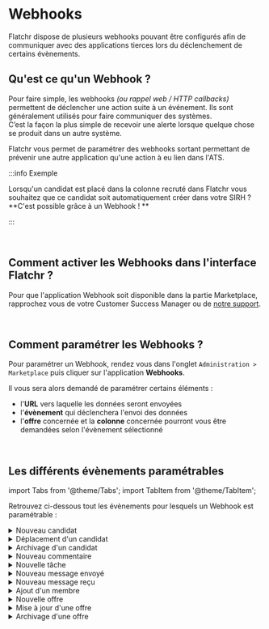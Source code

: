 # Webhooks

Flatchr dispose de plusieurs webhooks pouvant être configurés afin de communiquer avec des applications tierces lors du déclenchement de certains évènements.

## Qu'est ce qu'un Webhook ? 

Pour faire simple, les webhooks *(ou rappel web / HTTP callbacks)* permettent de déclencher une action suite à un événement. Ils sont généralement utilisés pour faire communiquer des systèmes.  
C’est la façon la plus simple de recevoir une alerte lorsque quelque chose se produit dans un autre système.  

Flatchr vous permet de paramétrer des webhooks sortant permettant de prévenir une autre application qu'une action à eu lien dans l'ATS.


:::info Exemple

Lorsqu'un candidat est placé dans la colonne recruté dans Flatchr vous souhaitez que ce candidat soit automatiquement créer dans votre SIRH ?  
**C'est possible grâce à un Webhook ! **

:::

<br/>

## Comment activer les Webhooks dans l'interface Flatchr ? 

Pour que l'application Webhook soit disponible dans la partie Marketplace, rapprochez vous de votre Customer Success Manager ou de [notre support](mailto:support@flatchr.io).

<br/>

## Comment paramétrer les Webhooks ? 

Pour paramétrer un Webhook, rendez vous dans l'onglet `Administration > Marketplace` puis cliquer sur l'application **Webhooks**.  


Il vous sera alors demandé de paramétrer certains éléments : 
- l'**URL** vers laquelle les données seront envoyées 
- l'**évènement** qui déclenchera l'envoi des données
- l'**offre** concernée et la **colonne** concernée pourront vous être demandées selon l'évènement sélectionné


<br/>

## Les différents évènements paramétrables

import Tabs from '@theme/Tabs';
import TabItem from '@theme/TabItem';

Retrouvez ci-dessous tout les évènements pour lesquels un Webhook est paramétrable : 

<Tabs>
<TabItem value="Candidats" label="Candidats" default>
  <details>
    <summary> Nouveau candidat </summary>
      This is the detailed content
  </details>
  <details>
    <summary> Déplacement d'un candidat </summary>
      This is the detailed content
  </details>
  <details>
    <summary> Archivage d'un candidat </summary>
      This is the detailed content
  </details>
</TabItem>
<TabItem value="Actions" label="Actions" default>
  <details>
    <summary> Nouveau commentaire </summary>
      This is the detailed content
  </details>
  <details>
    <summary> Nouvelle tâche  </summary>
      This is the detailed content
  </details>
</TabItem>
<TabItem value="Messages" label="Messages" default>
  <details>
    <summary> Nouveau message envoyé </summary>
      This is the detailed content
  </details>
  <details>
    <summary> Nouveau message reçu </summary>
      This is the detailed content
  </details>
</TabItem>
<TabItem value="Membres" label="Membres" default>
  <details>
    <summary> Ajout d'un membre </summary>
      This is the detailed content
  </details>
</TabItem>
<TabItem value="Offres" label="Offres" default>
  <details>
    <summary> Nouvelle offre </summary>
      This is the detailed content
  </details>
  <details>
    <summary> Mise à jour d'une offre </summary>
      This is the detailed content
  </details>
  <details>
    <summary> Archivage d'une offre </summary>
      This is the detailed content
  </details>
</TabItem>
</Tabs>


